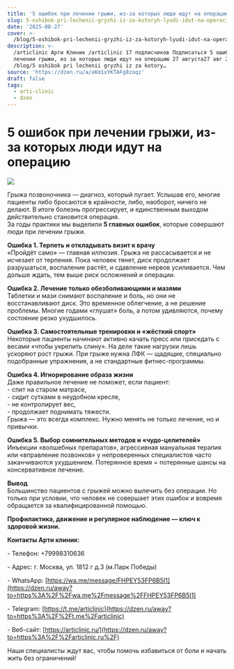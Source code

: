 ```yaml
---
title: '5 ошибок при лечении грыжи, из-за которых люди идут на операцию'
slug: 5-oshibok-pri-lechenii-gryzhi-iz-za-kotoryh-lyudi-idut-na-operaciyu
date: '2025-08-27'
cover: >-
  /blog/5-oshibok-pri-lechenii-gryzhi-iz-za-kotoryh-lyudi-idut-na-operaciyu/cover.jpg
description: >-
  /articlinic Арти Клиник /articlinic 17 подписчиков Подписаться 5 ошибок при
  лечении грыжи, из за которых люди идут на операцию 27 августа27 авг 2 2 мин
  /blog/5 oshibok pri lechenii gryzhi iz za kotory…
source: 'https://dzen.ru/a/aKm1xYKTAFg8zoqz'
draft: false
tags:
  - arti-clinic
  - dzen
---
```


# 5 ошибок при лечении грыжи, из-за которых люди идут на операцию

![](/blog/5-oshibok-pri-lechenii-gryzhi-iz-za-kotoryh-lyudi-idut-na-operaciyu/img-0.jpg)

Грыжа позвоночника — диагноз, который пугает. Услышав его, многие пациенты либо бросаются в крайности, либо, наоборот, ничего не делают. В итоге болезнь прогрессирует, и единственным выходом действительно становится операция.  
За годы практики мы выделили **5 главных ошибок**, которые совершают люди при лечении грыжи.  
  
**Ошибка 1. Терпеть и откладывать визит к врачу**  
«Пройдёт само» — главная иллюзия. Грыжа не рассасывается и не исчезает от терпения. Пока человек тянет, диск продолжает разрушаться, воспаление растёт, и сдавление нервов усиливается. Чем дольше ждать, тем выше риск осложнений и операции.  
  
**Ошибка 2. Лечение только обезболивающими и мазями**  
Таблетки и мази снимают воспаление и боль, но они не восстанавливают диск. Это временное облегчение, а не решение проблемы. Многие годами «глушат» боль, а потом удивляются, почему состояние резко ухудшилось.  
  
**Ошибка 3. Самостоятельные тренировки и «жёсткий спорт»**  
Некоторые пациенты начинают активно качать пресс или приседать с весами «чтобы укрепить спину». На деле такие нагрузки лишь ускоряют рост грыжи. При грыже нужна ЛФК — щадящие, специально подобранные упражнения, а не стандартные фитнес-программы.  
  
**Ошибка 4. Игнорирование образа жизни**  
Даже правильное лечение не поможет, если пациент:  
\- спит на старом матрасе,  
\- сидит сутками в неудобном кресле,  
\- не контролирует вес,  
\- продолжает поднимать тяжести.  
Грыжа — это всегда комплекс. Нужно менять не только лечение, но и привычки.

  
**Ошибка 5. Выбор сомнительных методов и «чудо-целителей»**  
Инъекции «волшебных препаратов», агрессивная мануальная терапия или «вправление позвонков» у непроверенных специалистов часто заканчиваются ухудшением. Потерянное время = потерянные шансы на консервативное лечение.  
  
**Вывод**  
Большинство пациентов с грыжей можно вылечить без операции. Но только при условии, что человек не совершает этих ошибок и вовремя обращается за квалифицированной помощью.

**Профилактика, движение и регулярное наблюдение — ключ к здоровой жизни.**

**Контакты Арти клиник:**

\- Телефон: +79998310636

\- Адрес: г. Москва, ул. 1812 г д.3 (м.Парк Победы)

\- WhatsApp: [https://wa.me/message/FHPEY53FP6B5I1](https://dzen.ru/away?to=https%3A%2F%2Fwa.me%2Fmessage%2FFHPEY53FP6B5I1)

\- Telegram: [https://t.me/articlinic](https://dzen.ru/away?to=https%3A%2F%2Ft.me%2Farticlinic)

\- Веб-сайт: [https://articlinic.ru/](https://dzen.ru/away?to=https%3A%2F%2Farticlinic.ru%2F)

Наши специалисты ждут вас, чтобы помочь избавиться от боли и начать жить без ограничений!